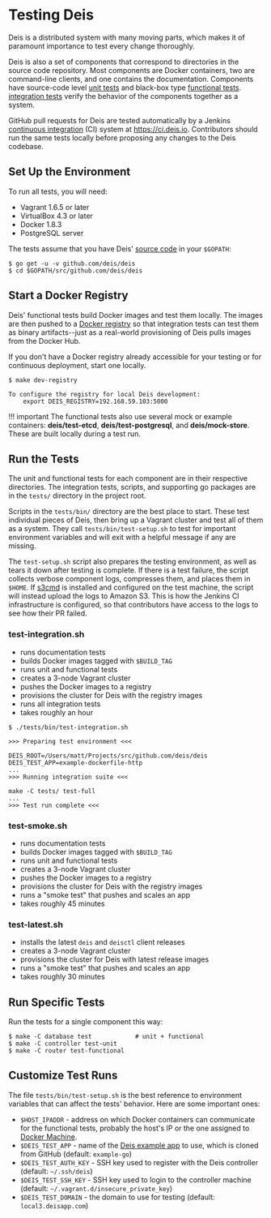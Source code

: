 # Testing Deis

Deis is a distributed system with many moving parts, which makes it of paramount importance to test every change thoroughly.

Deis is also a set of components that correspond to directories in the source code repository. Most components are Docker containers, two are command-line clients, and one contains the documentation. Components have source-code level [unit tests][] and black-box type [functional tests][]. [integration tests][] verify the behavior of the components together as a system.

GitHub pull requests for Deis are tested automatically by a Jenkins [continuous integration][] (CI) system at <https://ci.deis.io>. Contributors should run the same tests locally before proposing any changes to the Deis codebase.

## Set Up the Environment

To run all tests, you will need:

- Vagrant 1.6.5 or later
- VirtualBox 4.3 or later
- Docker 1.8.3
- PostgreSQL server

The tests assume that you have Deis' [source code][] in your `$GOPATH`:

    $ go get -u -v github.com/deis/deis
    $ cd $GOPATH/src/github.com/deis/deis

## Start a Docker Registry

Deis' functional tests build Docker images and test them locally. The images are then pushed to a [Docker registry][] so that integration tests can test them as binary artifacts--just as a real-world provisioning of Deis pulls images from the Docker Hub.

If you don't have a Docker registry already accessible for your testing or for continuous deployment, start one locally.

    $ make dev-registry

    To configure the registry for local Deis development:
        export DEIS_REGISTRY=192.168.59.103:5000

!!! important
    The functional tests also use several mock or example containers: **deis/test-etcd**, **deis/test-postgresql**, and **deis/mock-store**. These are built locally during a test run.

## Run the Tests

The unit and functional tests for each component are in their respective directories. The integration tests, scripts, and supporting go packages are in the `tests/` directory in the project root.

Scripts in the `tests/bin/` directory are the best place to start. These test individual pieces of Deis, then bring up a Vagrant cluster and test all of them as a system. They call `tests/bin/test-setup.sh` to test for important environment variables and will exit with a helpful message if any are missing.

The `test-setup.sh` script also prepares the testing environment, as well as tears it down after testing is complete. If there is a test failure, the script collects verbose component logs, compresses them, and places them in `$HOME`. If [s3cmd][] is installed and configured on the test machine, the script will instead upload the logs to Amazon S3. This is how the Jenkins CI infrastructure is configured, so that contributors have access to the logs to see how their PR failed.

### test-integration.sh

- runs documentation tests
- builds Docker images tagged with `$BUILD_TAG`
- runs unit and functional tests
- creates a 3-node Vagrant cluster
- pushes the Docker images to a registry
- provisions the cluster for Deis with the registry images
- runs all integration tests
- takes roughly an hour

```
$ ./tests/bin/test-integration.sh

>>> Preparing test environment <<<

DEIS_ROOT=/Users/matt/Projects/src/github.com/deis/deis
DEIS_TEST_APP=example-dockerfile-http
...
>>> Running integration suite <<<

make -C tests/ test-full
...
>>> Test run complete <<<
```

### test-smoke.sh

- runs documentation tests
- builds Docker images tagged with `$BUILD_TAG`
- runs unit and functional tests
- creates a 3-node Vagrant cluster
- pushes the Docker images to a registry
- provisions the cluster for Deis with the registry images
- runs a "smoke test" that pushes and scales an app
- takes roughly 45 minutes

### test-latest.sh

- installs the latest `deis` and `deisctl` client releases
- creates a 3-node Vagrant cluster
- provisions the cluster for Deis with latest release images
- runs a "smoke test" that pushes and scales an app
- takes roughly 30 minutes

## Run Specific Tests

Run the tests for a single component this way:

    $ make -C database test            # unit + functional
    $ make -C controller test-unit
    $ make -C router test-functional


## Customize Test Runs

The file `tests/bin/test-setup.sh` is the best reference to environment variables that can affect the tests' behavior. Here are some important ones:

- `$HOST_IPADDR` - address on which Docker containers can communicate for the
  functional tests, probably the host's IP or the one assigned to [Docker Machine][].
- `$DEIS_TEST_APP` - name of the [Deis example app][] to use, which is cloned
  from GitHub (default: `example-go`)
- `$DEIS_TEST_AUTH_KEY` - SSH key used to register with the Deis controller
  (default: `~/.ssh/deis`)
- `$DEIS_TEST_SSH_KEY` - SSH key used to login to the controller machine
  (default: `~/.vagrant.d/insecure_private_key`)
- `$DEIS_TEST_DOMAIN` - the domain to use for testing
  (default: `local3.deisapp.com`)


[unit tests]: http://en.wikipedia.org/wiki/Unit_testing
[functional tests]: http://en.wikipedia.org/wiki/Functional_testing
[integration tests]: http://en.wikipedia.org/wiki/Integration_testing
[continuous integration]: http://en.wikipedia.org/wiki/Continuous_integration
[Docker Machine]: http://docs.docker.com/machine/install-machine/
[source code]: https://github.com/deis/deis
[Docker registry]: https://github.com/docker/distribution
[Deis example app]: https://github.com/deis?query=example-
[s3cmd]: http://s3tools.org/s3cmd
